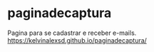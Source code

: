 # paginadecaptura
Pagina para se cadastrar e receber e-mails.
https://kelvinalexsd.github.io/paginadecaptura/
